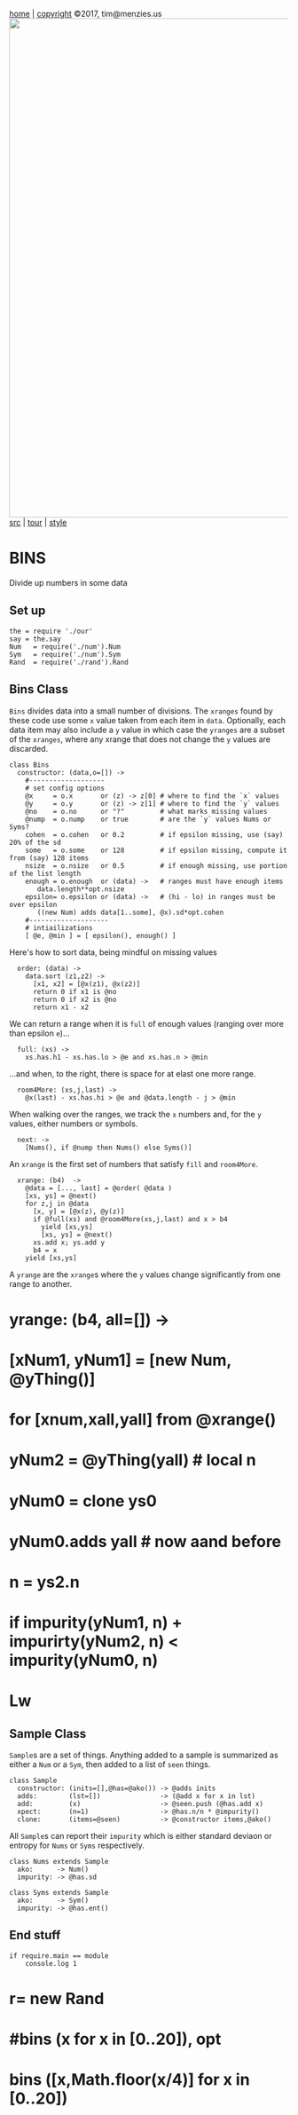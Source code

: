 [home](http://tiny.cc/koff) |
[copyright](https://github.com/koffee/script/blob/master/LICENSE.md) &copy;2017, tim&commat;menzies.us<br>
[<img width=900 src=https://raw.githubusercontent.com/koffee/script/master/img/head.jpg>](http://tiny.cc/koff)<br>
[src](https://github.com/koffee/script/tree/master/lib) |
[tour](https://github.com/koffee/script/blob/master/docs/TOUR.md) |
[style](https://github.com/koffee/script/blob/master/docs/STYLE.md)

# BINS

Divide up numbers in some data

## Set up

    the = require './our'
    say = the.say
    Num   = require('./num').Num
    Sym   = require('./num').Sym
    Rand  = require('./rand').Rand

## Bins Class

`Bins` divides data into a small number of divisions.  The `xranges`
found by these code use some `x` value taken from each item in
`data`.  Optionally, each data item may also include a `y` value
in which case the `yranges` are a subset of the `xranges`, where
any xrange that does not change the `y` values are discarded.

    class Bins
      constructor: (data,o=[]) ->
        #-------------------
        # set config options 
        @x     = o.x       or (z) -> z[0] # where to find the `x` values
        @y     = o.y       or (z) -> z[1] # where to find the `y` values
        @no    = o.no      or "?"         # what marks missing values
        @nump  = o.nump    or true        # are the `y` values Nums or Syms?
        cohen  = o.cohen   or 0.2         # if epsilon missing, use (say) 20% of the sd
        some   = o.some    or 128         # if epsilon missing, compute it from (say) 128 items
        nsize  = o.nsize   or 0.5         # if enough missing, use portion of the list length
        enough = o.enough  or (data) ->   # ranges must have enough items
           data.length**opt.nsize
        epsilon= o.epsilon or (data) ->   # (hi - lo) in ranges must be over epsilon
           ((new Num) adds data[1..some], @x).sd*opt.cohen
        #--------------------
        # intiailizations
        [ @e, @min ] = [ epsilon(), enough() ]

Here's how to sort data, being mindful on missing values

      order: (data) ->
        data.sort (z1,z2) ->
          [x1, x2] = [@x(z1), @x(z2)]
          return 0 if x1 is @no
          return 0 if x2 is @no
          return x1 - x2

We can return a range when it is `full` of enough values (ranging
over more than epsilon `e`)...

      full: (xs) ->
        xs.has.h1 - xs.has.lo > @e and xs.has.n > @min

...and when, to the right, there is space for at elast one more range.

      room4More: (xs,j,last) ->
        @x(last) - xs.has.hi > @e and @data.length - j > @min

When walking over the ranges, we track the `x` numbers and, for the
`y` values, either numbers or symbols.

      next: ->
        [Nums(), if @nump then Nums() else Syms()]

An `xrange` is the first set of numbers that satisfy `fill` and
`room4More`.

      xrange: (b4)  ->
        @data = [..., last] = @order( @data )
        [xs, ys] = @next()
        for z,j in @data
          [x, y] = [@x(z), @y(z)]
          if @full(xs) and @room4More(xs,j,last) and x > b4
            yield [xs,ys]
            [xs, ys] = @next()
          xs.add x; ys.add y
          b4 = x
        yield [xs,ys]

A `yrange` are the `xrange`s where the `y` values change significantly
from one range to another.

#      yrange: (b4, all=[]) ->
#        [xNum1, yNum1] = [new Num, @yThing()]
#        for [xnum,xall,yall] from @xrange()
#          yNum2 = @yThing(yall) # local n
#          yNum0 = clone ys0
#          yNum0.adds yall       # now aand before
#          n = ys2.n
#          if impurity(yNum1, n) + impurirty(yNum2, n) < impurity(yNum0, n)
#            Lw

## Sample Class

`Sample`s are a set of things. Anything added to a sample is summarized
as either a `Num` or a `Sym`, then added to a list of `seen` things.

    class Sample
      constructor: (inits=[],@has=@ako()) -> @adds inits
      adds:        (lst=[])               -> (@add x for x in lst)
      add:         (x)                    -> @seen.push (@has.add x)
      xpect:       (n=1)                  -> @has.n/n * @impurity()
      clone:       (items=@seen)          -> @constructor items,@ako()

All `Sample`s can report their `impurity`
which is either standard deviaon or entropy for `Nums` or `Syms` respectively.

    class Nums extends Sample
      ako:      -> Num()
      impurity: -> @has.sd

    class Syms extends Sample
      ako:      -> Sym()
      impurity: -> @has.ent()

## End stuff

    if require.main == module
        console.log 1
#       r= new Rand
#       #bins (x for x in [0..20]), opt
#       bins ([x,Math.floor(x/4)] for x in [0..20])
